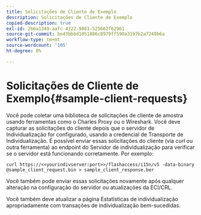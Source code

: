 ```yaml
---
title: Solicitações de Cliente de Exemplo
description: Solicitações de Cliente de Exemplo
copied-description: true
exl-id: 2b6a1349-aafc-4222-9081-525662f62961
source-git-commit: be43bbbd1051886c8979ff590a3197b2a7249b6a
workflow-type: tm+mt
source-wordcount: '105'
ht-degree: 0%

---
```


# Solicitações de Cliente de Exemplo{#sample-client-requests}

Você pode coletar uma biblioteca de solicitações de cliente de amostra usando ferramentas como o Charles Proxy ou o Wireshark. Você deve capturar as solicitações do cliente depois que o servidor de Individualização for configurado, usando a credencial de Transporte de Individualização. É possível enviar essas solicitações do cliente (via *curl* ou outra ferramenta) ao endpoint do Servidor de individualização para verificar se o servidor está funcionando corretamente. Por exemplo:

```
curl https://<<yourindivserver:port>>/flashaccess/i15n/v5 -­data-binary  
@sample_client_request.bin > sample_client_response.ber
```

Você também pode enviar essas solicitações novamente após qualquer alteração na configuração do servidor ou atualizações da ECI/CRL.

Você também deve atualizar a página Estatísticas de individualização apropriadamente com transações de individualização bem-sucedidas.

